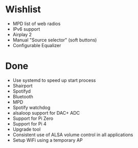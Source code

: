 # Wishlist

* MPD list of web radios
* IPv6 support
* Airplay 2
* Manual "Source selector" (soft buttons)
* Configurable Equalizer

# Done

* Use systemd to speed up start process
* Shairport
* Spotifyd
* Bluetooth
* MPD
* Spotify watchdog
* alsaloop support for DAC+ ADC
* Support for Pi Zero
* Support for Pi 4
* Upgrade tool
* Consistent use of ALSA volume control in all applications
* Setup WiFi using a temporary AP

